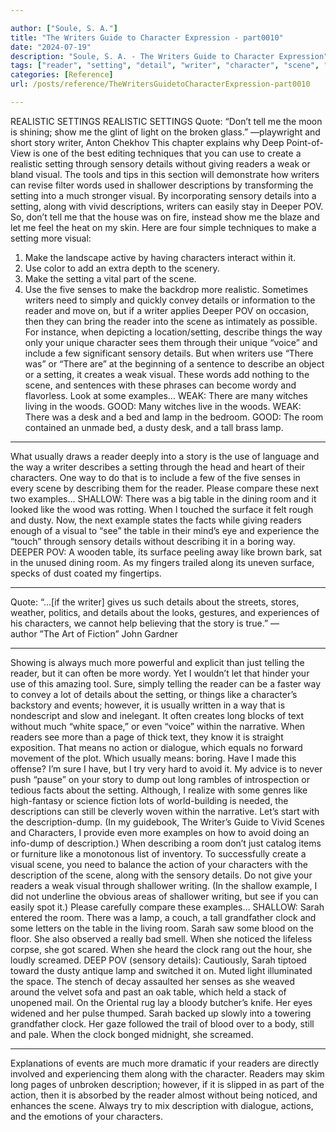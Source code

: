 ```yaml
---

author: ["Soule, S. A."]
title: "The Writers Guide to Character Expression - part0010"
date: "2024-07-19"
description: "Soule, S. A. - The Writers Guide to Character Expression"
tags: ["reader", "setting", "detail", "writer", "character", "scene", "visual", "description", "use", "sensory", "way", "room", "weak", "table", "like", "realistic", "story", "without", "much", "along", "pov", "make", "see", "lamp", "action"]
categories: [Reference]
url: /posts/reference/TheWritersGuidetoCharacterExpression-part0010

---
```



REALISTIC SETTINGS
REALISTIC SETTINGS
Quote: “Don’t tell me the moon is shining; show me the glint of light on the broken glass.” —playwright and short story writer, Anton Chekhov
This chapter explains why Deep Point-of-View is one of the best editing techniques that you can use to create a realistic setting through sensory details without giving readers a weak or bland visual. The tools and tips in this section will demonstrate how writers can revise filter words used in shallower descriptions by transforming the setting into a much stronger visual.
By incorporating sensory details into a setting, along with vivid descriptions, writers can easily stay in Deeper POV. So, don’t tell me that the house was on fire, instead show me the blaze and let me feel the heat on my skin.
Here are four simple techniques to make a setting more visual: 
1)  Make the landscape active by having characters interact within it.
2)  Use color to add an extra depth to the scenery.
3)  Make the setting a vital part of the scene.
4)  Use the five senses to make the backdrop more realistic.
Sometimes writers need to simply and quickly convey details or information to the reader and move on, but if a writer applies Deeper POV on occasion, then they can bring the reader into the scene as intimately as possible.
For instance, when depicting a location/setting, describe things the way only your unique character sees them through their unique “voice” and include a few significant sensory details.
But when writers use “There was” or “There are” at the beginning of a sentence to describe an object or a setting, it creates a weak visual. These words add nothing to the scene, and sentences with these phrases can become wordy and flavorless.
Look at some examples…
WEAK: There are many witches living in the woods.
GOOD: Many witches live in the woods.
WEAK: There was a desk and a bed and lamp in the bedroom.
GOOD: The room contained an unmade bed, a dusty desk, and a tall brass lamp.
***
What usually draws a reader deeply into a story is the use of language and the way a writer describes a setting through the head and heart of their characters. One way to do that is to include a few of the five senses in every scene by describing them for the reader.
Please compare these next two examples…
SHALLOW:
There was a big table in the dining room and it looked like the wood was rotting. When I touched the surface it felt rough and dusty.
Now, the next example states the facts while giving readers enough of a visual to “see” the table in their mind’s eye and experience the “touch” through sensory details without describing it in a boring way.
DEEPER POV: 
A wooden table, its surface peeling away like brown bark, sat in the unused dining room. As my fingers trailed along its uneven surface, specks of dust coated my fingertips.
***
Quote: “…[if the writer] gives us such details about the streets, stores, weather, politics, and details about the looks, gestures, and experiences of his characters, we cannot help believing that the story is true.” —author ”The Art of Fiction” John Gardner
***
Showing is always much more powerful and explicit than just telling the reader, but it can often be more wordy. Yet I wouldn’t let that hinder your use of this amazing tool. Sure, simply telling the reader can be a faster way to convey a lot of details about the setting, or things like a character’s backstory and events; however, it is usually written in a way that is nondescript and slow and inelegant. It often creates long blocks of text without much “white space,” or even “voice” within the narrative.
When readers see more than a page of thick text, they know it is straight exposition. That means no action or dialogue, which equals no forward movement of the plot. Which usually means: boring.
Have I made this offense? I’m sure I have, but I try very hard to avoid it.
My advice is to never push “pause” on your story to dump out long rambles of introspection or tedious facts about the setting. Although, I realize with some genres like high-fantasy or science fiction lots of world-building is needed, the descriptions can still be cleverly woven within the narrative.
Let’s start with the description-dump. (In my guidebook, The Writer’s Guide to Vivid Scenes and Characters, I provide even more examples on how to avoid doing an info-dump of description.)
When describing a room don’t just catalog items or furniture like a monotonous list of inventory. To successfully create a visual scene, you need to balance the action of your characters with the description of the scene, along with the sensory details. Do not give your readers a weak visual through shallower writing.
(In the shallow example, I did not underline the obvious areas of shallower writing, but see if you can easily spot it.)
Please carefully compare these examples…
SHALLOW:
Sarah entered the room. There was a lamp, a couch, a tall grandfather clock and some letters on the table in the living room. Sarah saw some blood on the floor. She also observed a really bad smell. When she noticed the lifeless corpse, she got scared. When she heard the clock rang out the hour, she loudly screamed.
DEEP POV (sensory details):
Cautiously, Sarah tiptoed toward the dusty antique lamp and switched it on. Muted light illuminated the space. The stench of decay assaulted her senses as she weaved around the velvet sofa and past an oak table, which held a stack of unopened mail.
On the Oriental rug lay a bloody butcher’s knife. Her eyes widened and her pulse thumped. Sarah backed up slowly into a towering grandfather clock. Her gaze followed the trail of blood over to a body, still and pale.
When the clock bonged midnight, she screamed.
***
Explanations of events are much more dramatic if your readers are directly involved and experiencing them along with the character. Readers may skim long pages of unbroken description; however, if it is slipped in as part of the action, then it is absorbed by the reader almost without being noticed, and enhances the scene. Always try to mix description with dialogue, actions, and the emotions of your characters.
